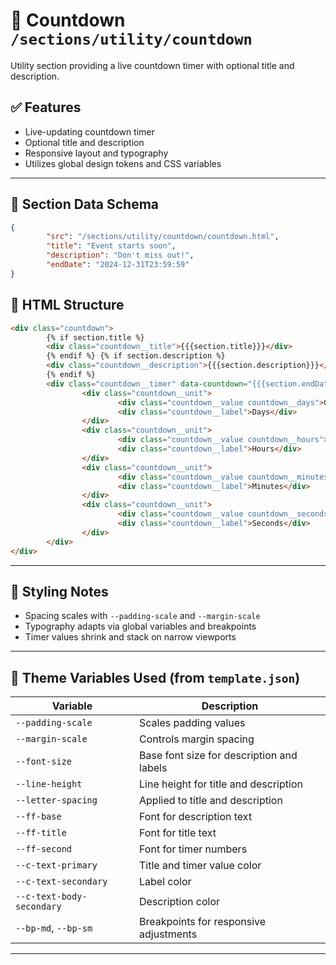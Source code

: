 # 📂 Countdown `/sections/utility/countdown`

Utility section providing a live countdown timer with optional title and description.

## ✅ Features

-   Live-updating countdown timer
-   Optional title and description
-   Responsive layout and typography
-   Utilizes global design tokens and CSS variables

---

## 🧾 Section Data Schema

```json
{
        "src": "/sections/utility/countdown/countdown.html",
        "title": "Event starts soon",
        "description": "Don't miss out!",
        "endDate": "2024-12-31T23:59:59"
}
```

## 🧱 HTML Structure

```html
<div class="countdown">
        {% if section.title %}
        <div class="countdown__title">{{{section.title}}}</div>
        {% endif %} {% if section.description %}
        <div class="countdown__description">{{{section.description}}}</div>
        {% endif %}
        <div class="countdown__timer" data-countdown="{{{section.endDate}}}">
                <div class="countdown__unit">
                        <div class="countdown__value countdown__days">00</div>
                        <div class="countdown__label">Days</div>
                </div>
                <div class="countdown__unit">
                        <div class="countdown__value countdown__hours">00</div>
                        <div class="countdown__label">Hours</div>
                </div>
                <div class="countdown__unit">
                        <div class="countdown__value countdown__minutes">00</div>
                        <div class="countdown__label">Minutes</div>
                </div>
                <div class="countdown__unit">
                        <div class="countdown__value countdown__seconds">00</div>
                        <div class="countdown__label">Seconds</div>
                </div>
        </div>
</div>
```

---

## 🎨 Styling Notes

-   Spacing scales with `--padding-scale` and `--margin-scale`
-   Typography adapts via global variables and breakpoints
-   Timer values shrink and stack on narrow viewports

---

## 🧩 Theme Variables Used (from `template.json`)

| Variable | Description |
| ------------------------- | ----------------------------------------- |
| `--padding-scale`         | Scales padding values                     |
| `--margin-scale`          | Controls margin spacing                   |
| `--font-size`             | Base font size for description and labels |
| `--line-height`           | Line height for title and description     |
| `--letter-spacing`        | Applied to title and description          |
| `--ff-base`               | Font for description text                 |
| `--ff-title`              | Font for title text                       |
| `--ff-second`             | Font for timer numbers                    |
| `--c-text-primary`        | Title and timer value color               |
| `--c-text-secondary`      | Label color                               |
| `--c-text-body-secondary` | Description color                         |
| `--bp-md`, `--bp-sm`      | Breakpoints for responsive adjustments    |

---
